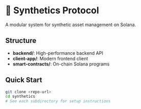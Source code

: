 # 🚀 Synthetics Protocol

A modular system for synthetic asset management on Solana.

## Structure
- **backend/**: High-performance backend API
- **client-app/**: Modern frontend client
- **smart-contracts/**: On-chain Solana programs

## Quick Start
```bash
git clone <repo-url>
cd synthetics
# See each subdirectory for setup instructions
```
